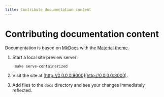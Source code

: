 ```yaml
---
title: Contribute documentation content
---
```


# Contributing documentation content

Documentation is based on [MkDocs](https://www.mkdocs.org) with the [Material theme](https://squidfunk.github.io).

1. Start a local site preview server:

        make serve-containerized

1. Visit the site at [http://0.0.0.0:8000](http://0.0.0.0:8000).

1. Add files to the `docs` directory and see your changes immediately reflected.
